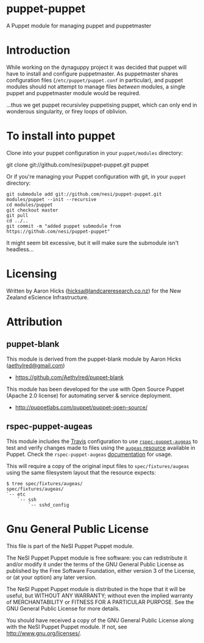 # puppet-puppet

A Puppet module for managing puppet and puppetmaster

# Introduction

While working on the dynaguppy project it was decided that puppet will have to install and configure puppetmaster. As puppetmaster shares configuration files (`/etc/puppet/puppet.conf` in particular), and puppet modules should not attempt to manage files *between* modules, a single puppet and puppetmaster module would be required.

...thus we get puppet recursivley puppetising puppet, which can only end in wonderous singularity, or firey loops of oblivion.

# To install into puppet

Clone into your puppet configuration in your `puppet/modules` directory:

 git clone git://github.com/nesi/puppet-puppet.git puppet

Or if you're managing your Puppet configuration with git, in your `puppet` directory:

    git submodule add git://github.com/nesi/puppet-puppet.git modules/puppet --init --recursive
    cd modules/puppet
    git checkout master
    git pull
    cd ../..
    git commit -m "added puppet submodule from https://github.com/nesi/puppet-puppet"

It might seem bit excessive, but it will make sure the submodule isn't headless...

# Licensing

Written by Aaron Hicks (hicksa@landcareresearch.co.nz) for the New Zealand eScience Infrastructure.

# Attribution

## puppet-blank

This module is derived from the puppet-blank module by Aaron Hicks (aethylred@gmail.com)

* https://github.com/Aethylred/puppet-blank

This module has been developed for the use with Open Source Puppet (Apache 2.0 license) for automating server & service deployment.

* http://puppetlabs.com/puppet/puppet-open-source/

## rspec-puppet-augeas

This module includes the [Travis](https://travis-ci.org) configuration to use [`rspec-puppet-augeas`](https://github.com/domcleal/rspec-puppet-augeas) to test and verify changes made to files using the [`augeas` resource](http://docs.puppetlabs.com/references/latest/type.html#augeas) available in Puppet. Check the `rspec-puppet-augeas` [documentation](https://github.com/domcleal/rspec-puppet-augeas/blob/master/README.md) for usage.

This will require a copy of the original input files to `spec/fixtures/augeas` using the same filesystem layout that the resource expects:

    $ tree spec/fixtures/augeas/
    spec/fixtures/augeas/
    `-- etc
        `-- ssh
            `-- sshd_config

# Gnu General Public License

This file is part of the NeSI Puppet Puppet module.

The NeSI Puppet Puppet module is free software: you can redistribute it and/or modify it under the terms of the GNU General Public License as published by the Free Software Foundation, either version 3 of the License, or (at your option) any later version.

The NeSI Puppet Puppet module is distributed in the hope that it will be useful, but WITHOUT ANY WARRANTY; without even the implied warranty of MERCHANTABILITY or FITNESS FOR A PARTICULAR PURPOSE.  See the GNU General Public License for more details.

You should have received a copy of the GNU General Public License along with the NeSI Puppet Puppet module.  If not, see <http://www.gnu.org/licenses/>.